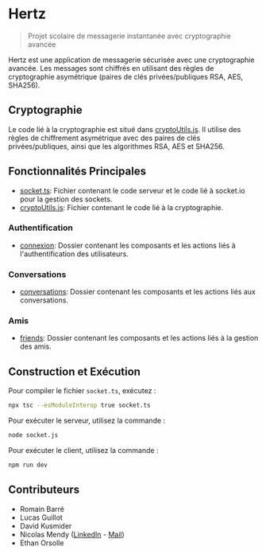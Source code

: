 # Hertz
> Projet scolaire de messagerie instantanée avec cryptographie avancée

Hertz est une application de messagerie sécurisée avec une cryptographie avancée. Les messages sont chiffrés en utilisant des règles de cryptographie asymétrique (paires de clés privées/publiques RSA, AES, SHA256).

## Cryptographie

Le code lié à la cryptographie est situé dans [cryptoUtils.js](./src/utils/cryptoUtils.js). Il utilise des règles de chiffrement asymétrique avec des paires de clés privées/publiques, ainsi que les algorithmes RSA, AES et SHA256.

## Fonctionnalités Principales

- [socket.ts](./socket.ts): Fichier contenant le code serveur et le code lié à socket.io pour la gestion des sockets.
- [cryptoUtils.js](./src/utils/cryptoUtils.js): Fichier contenant le code lié à la cryptographie.

### Authentification

- [connexion](./src/app/connexion): Dossier contenant les composants et les actions liés à l'authentification des utilisateurs.

### Conversations

- [conversations](./src/app/conversations): Dossier contenant les composants et les actions liés aux conversations.

### Amis

- [friends](./src/app/friends): Dossier contenant les composants et les actions liés à la gestion des amis.

## Construction et Exécution

Pour compiler le fichier `socket.ts`, exécutez :

```bash
npx tsc --esModuleInterop true socket.ts
```

Pour exécuter le serveur, utilisez la commande :

```bash
node socket.js
```

Pour exécuter le client, utilisez la commande :

```bash
npm run dev
```

## Contributeurs

- Romain Barré
- Lucas Guillot
- David Kusmider
- Nicolas Mendy ([LinkedIn](https://www.linkedin.com/in/nicolas--dubois/) - [Mail](mendynicol@cy-tech.fr))
- Ethan Orsolle
